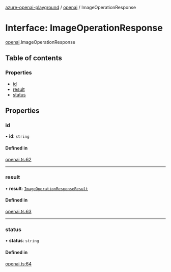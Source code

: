 [azure-openai-playground](../README.md) / [openai](../modules/openai.md) / ImageOperationResponse

# Interface: ImageOperationResponse

[openai](../modules/openai.md).ImageOperationResponse

## Table of contents

### Properties

- [id](openai.ImageOperationResponse.md#id)
- [result](openai.ImageOperationResponse.md#result)
- [status](openai.ImageOperationResponse.md#status)

## Properties

### id

• **id**: `string`

#### Defined in

[openai.ts:62](https://github.com/CU-CommunityApps/ct-azure-openai-playground/blob/fc40831/src/lib/openai.ts#L62)

___

### result

• **result**: [`ImageOperationResponseResult`](openai.ImageOperationResponseResult.md)

#### Defined in

[openai.ts:63](https://github.com/CU-CommunityApps/ct-azure-openai-playground/blob/fc40831/src/lib/openai.ts#L63)

___

### status

• **status**: `string`

#### Defined in

[openai.ts:64](https://github.com/CU-CommunityApps/ct-azure-openai-playground/blob/fc40831/src/lib/openai.ts#L64)

